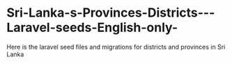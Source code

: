 # Sri-Lanka-s-Provinces-Districts---Laravel-seeds-English-only-
Here is the laravel seed files and migrations for districts and provinces in Sri Lanka
